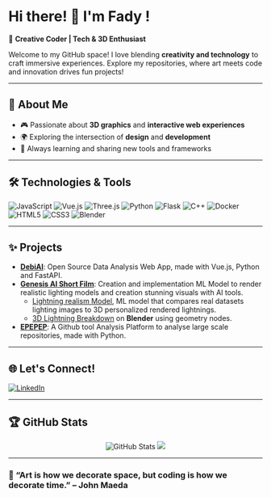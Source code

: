 # Hi there! 👋 I'm Fady !

🎨 **Creative Coder | Tech & 3D Enthusiast**

Welcome to my GitHub space! I love blending **creativity and technology** to craft immersive experiences. Explore my repositories, where art meets code and innovation drives fun projects!

---

## 🌟 About Me

- 🎮 Passionate about **3D graphics** and **interactive web experiences**
- 🌍 Exploring the intersection of **design** and **development**
- 🚀 Always learning and sharing new tools and frameworks

---
## 🛠️ Technologies & Tools
![JavaScript](https://img.shields.io/badge/-JavaScript-F7DF1E?logo=javascript&logoColor=black&style=for-the-badge)
![Vue.js](https://img.shields.io/badge/-Vue.js-4FC08D?logo=vue.js&logoColor=white&style=for-the-badge)
![Three.js](https://img.shields.io/badge/-Three.js-000000?logo=three.js&logoColor=white&style=for-the-badge)
![Python](https://img.shields.io/badge/-Python-3776AB?logo=python&logoColor=white&style=for-the-badge)
![Flask](https://img.shields.io/badge/-Flask-000000?logo=flask&logoColor=white&style=for-the-badge)
![C++](https://img.shields.io/badge/-C++-00599C?logo=c%2B%2B&logoColor=white&style=for-the-badge)
![Docker](https://img.shields.io/badge/-Docker-2496ED?logo=docker&logoColor=white&style=for-the-badge)
![HTML5](https://img.shields.io/badge/-HTML5-E34F26?logo=html5&logoColor=white&style=for-the-badge)
![CSS3](https://img.shields.io/badge/-CSS3-1572B6?logo=css3&logoColor=white&style=for-the-badge)
![Blender](https://img.shields.io/badge/-Blender-F5792A?logo=blender&logoColor=white&style=for-the-badge)


---
## ✨ Projects

- [**DebiAI**](https://github.com/debiai/DebiAI): Open Source Data Analysis Web App, made with Vue.js, Python and FastAPI.  
- [**Genesis AI Short Film**](https://youtu.be/bNjXkdaBKWk): Creation and implementation ML Model to render realistic lighting models and creation stunning visuals with AI tools.
    - [Lightning realism Model](https://github.com/FadyCoding/Lightning-Realism-Model), ML model that compares real datasets lighting images to 3D personalized rendered lightnings.
    - [3D Lightning Breakdown](https://youtu.be/6yESb9-7Vvo) on **Blender** using geometry nodes.  
- [**EPEPEP**](https://github.com/FadyCoding/EPEPEP-): A Github tool Analysis Platform to analyse large scale repositories, made with Python.
  
---

<!--
### 🎥 **3D Short Film made with AI : Genesis**  
[![Live Demo](https://img.shields.io/badge/-Live_Demo-brightgreen?style=for-the-badge)](https://your-live-demo-link.com)
[![GitHub](https://img.shields.io/badge/-GitHub_Repo-181717?logo=github&logoColor=white&style=for-the-badge)](https://github.com/your-repo-link)

> An interactive **3D portfolio website** where users can navigate through my work, view 3D objects, and interact with the content using **Three.js**.

### 🌌 **Contribution to growing Open Source Data Analysis Web Application : DebiAI**  
[![Live Demo](https://img.shields.io/badge/-Live_Demo-brightgreen?style=for-the-badge)]((https://demo.debiai.fr/#/))
[![GitHub](https://img.shields.io/badge/-GitHub_Repo-181717?logo=github&logoColor=white&style=for-the-badge)]((https://github.com/debiai/DebiAI))

<!-- A **space-themed 3D visualization** where users can explore planets and galaxies. Built with **WebGL** and **Three.js**. 

--- -->

## 🌐 Let's Connect!

[![LinkedIn](https://img.shields.io/badge/-LinkedIn-0077B5?logo=linkedin&logoColor=white&style=for-the-badge)](https://www.linkedin.com/in/fady-bekkar/)
<!-- [![Twitter](https://img.shields.io/badge/-Twitter-1DA1F2?logo=twitter&logoColor=white&style=for-the-badge)](https://twitter.com/your-profile) -->
<!-- [![Portfolio](https://img.shields.io/badge/-Portfolio-000000?logo=firefox&logoColor=white&style=for-the-badge)](https://your-portfolio-link.com) -->


---
<!--
## 🖌️ Interactive 3D Experience

> Click the 3D model below to see my creative side in action! 🎉  

<div align="center">
  <iframe src="https://your-3d-model-link.com" width="600" height="400" style="border:none;"></iframe>
</div>

---
-->

## 🏆 GitHub Stats

<div align="center">
  <img src="https://github-readme-stats.vercel.app/api?username=FadyCoding&show_icons=true&theme=radical" alt="GitHub Stats" />
  <img src="https://github-readme-streak-stats.herokuapp.com/?user=FadyCoding&theme=radical" />
</div>

---

### 🎨 “Art is how we decorate space, but coding is how we decorate time.” – John Maeda
